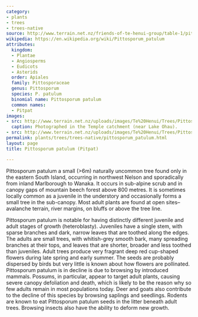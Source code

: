 ```yaml
---
category:
- plants
- trees
- trees-native
source: http://www.terrain.net.nz/friends-of-te-henui-group/table-1/pittosporum-patulum-pitpat-2.html
wikipedia: https://en.wikipedia.org/wiki/Pittosporum_patulum
attributes:
  kingdom:
  - Plantae
  - Angiosperms
  - Eudicots
  - Asterids
  order: Apiales
  family: Pittosporaceae
  genus: Pittosporum
  species: P. patulum
  binomial name: Pittosporum patulum
  common names:
  - Pitpat
images:
- src: http://www.terrain.net.nz/uploads/images/Te%20Henui/Trees/Pittosporum%20patulum-001.JPG
  caption: Photographed in the Temple catchment (near Lake Ohau).
- src: http://www.terrain.net.nz/uploads/images/Te%20Henui/Trees/Pittosporum%20patulum.JPG
permalink: plants/trees/trees-native/pittosporum_patulum.html
layout: page
title: Pittosporum patulum (Pitpat)

---
```

Pittosporum patulum a small (&gt;6m) naturally uncommon tree found only in the eastern South Island, occurring in northwest Nelson and sporadically from inland Marlborough to Wanaka. It occurs in sub-alpine scrub and in canopy gaps of mountain beech forest above 800 metres. It is sometimes locally common as a juvenile in the understory and occasionally forms a small tree in the sub-canopy. Most adult plants are found at open sites– avalanche terrain, river margins, on bluffs or above the tree line.

Pittosporum patulum is notable for having distinctly different juvenile and adult stages of growth (heteroblasty). Juveniles have a single stem, with sparse branches and dark, narrow leaves that are toothed along the edges.
The adults are small trees, with whitish-grey smooth bark, many spreading branches at their tops, and leaves that are shorter, broader and less toothed than juveniles.
Adult trees produce very fragrant deep red cup-shaped flowers during late spring and early summer. The seeds are probably dispersed by birds but very little is known about how flowers are pollinated.
Pittosporum patulum is in decline is due to browsing by introduced mammals. Possums, in particular, appear to target adult plants, causing severe canopy defoliation and death, which is likely to be the reason why so few adults remain in most populations today. Deer and goats also contribute to the decline of this species by browsing saplings and seedlings. Rodents are known to eat Pittosporum patulum seeds in the litter beneath adult trees. Browsing insects also have the ability to deform new growth.
